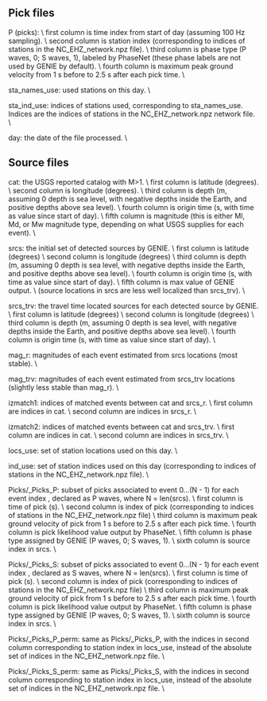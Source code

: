 ## Pick files ##

P (picks): \\
first column is time index from start of day (assuming 100 Hz sampling). \\
second column is station index (corresponding to indices of stations in the NC_EHZ_network.npz file). \\
third column is phase type (P waves, 0; S waves, 1), labeled by PhaseNet (these phase labels are not used by GENIE by default). \\
fourth column is maximum peak ground velocity from 1 s before to 2.5 s after each pick time. \\

sta_names_use: used stations on this day. \\

sta_ind_use: indices of stations used, corresponding to sta_names_use. Indices are the indices of stations in the NC_EHZ_network.npz network file. \\

day: the date of the file processed. \\

## Source files ##

cat: the USGS reported catalog with M>1. \\
first column is latitude (degrees). \\
second column is longitude (degrees). \\
third column is depth (m, assuming 0 depth is sea level, with negative depths inside the Earth, and positive depths above sea level). \\
fourth column is origin time (s, with time as value since start of day). \\
fifth column is magnitude (this is either Ml, Md, or Mw magnitude type, depending on what USGS supplies for each event). \\

srcs: the initial set of detected sources by GENIE. \\
first column is latitude (degrees) \\
second column is longitude (degrees) \\
third column is depth (m, assuming 0 depth is sea level, with negative depths inside the Earth, and positive depths above sea level). \\
fourth column is origin time (s, with time as value since start of day). \\
fifth column is max value of GENIE output. \\
(source locations in srcs are less well localized than srcs_trv). \\

srcs_trv: the travel time located sources for each detected source by GENIE. \\
first column is latitude (degrees) \\
second column is longitude (degrees) \\
third column is depth (m, assuming 0 depth is sea level, with negative depths inside the Earth, and positive depths above sea level). \\
fourth column is origin time (s, with time as value since start of day). \\

mag_r: magnitudes of each event estimated from srcs locations (most stable). \\

mag_trv: magnitudes of each event estimated from srcs_trv locations (slightly less stable than mag_r). \\

izmatch1: indices of matched events between cat and srcs_r. \\
first column are indices in cat. \\
second column are indices in srcs_r. \\

izmatch2: indices of matched events between cat and srcs_trv. \\
first column are indices in cat. \\
second column are indices in srcs_trv. \\

locs_use: set of station locations used on this day. \\

ind_use: set of station indices used on this day (corresponding to indices of stations in the NC_EHZ_network.npz file). \\

Picks/<n>_Picks_P: subset of picks associated to event 0...(N - 1) for each event index <n>, declared as P waves, where N = len(srcs). \\
first column is time of pick (s). \\
second column is index of pick (corresponding to indices of stations in the NC_EHZ_network.npz file) \\
third column is maximum peak ground velocity of pick from 1 s before to 2.5 s after each pick time. \\
fourth column is pick likelihood value output by PhaseNet. \\
fifth column is phase type assigned by GENIE (P waves, 0; S waves, 1). \\
sixth column is source index in srcs. \\

Picks/<n>_Picks_S: subset of picks associated to event 0...(N - 1) for each event index <n>, declared as S waves, where N = len(srcs). \\
first column is time of pick (s). \\
second column is index of pick (corresponding to indices of stations in the NC_EHZ_network.npz file) \\
third column is maximum peak ground velocity of pick from 1 s before to 2.5 s after each pick time. \\
fourth column is pick likelihood value output by PhaseNet. \\
fifth column is phase type assigned by GENIE (P waves, 0; S waves, 1). \\
sixth column is source index in srcs. \\

Picks/<n>_Picks_P_perm: same as Picks/<n>_Picks_P, with the indices in second column corresponding to station index in locs_use, instead of the absolute set of indices in the NC_EHZ_network.npz file. \\

Picks/<n>_Picks_S_perm: same as Picks/<n>_Picks_S, with the indices in second column corresponding to station index in locs_use, instead of the absolute set of indices in the NC_EHZ_network.npz file. \\
